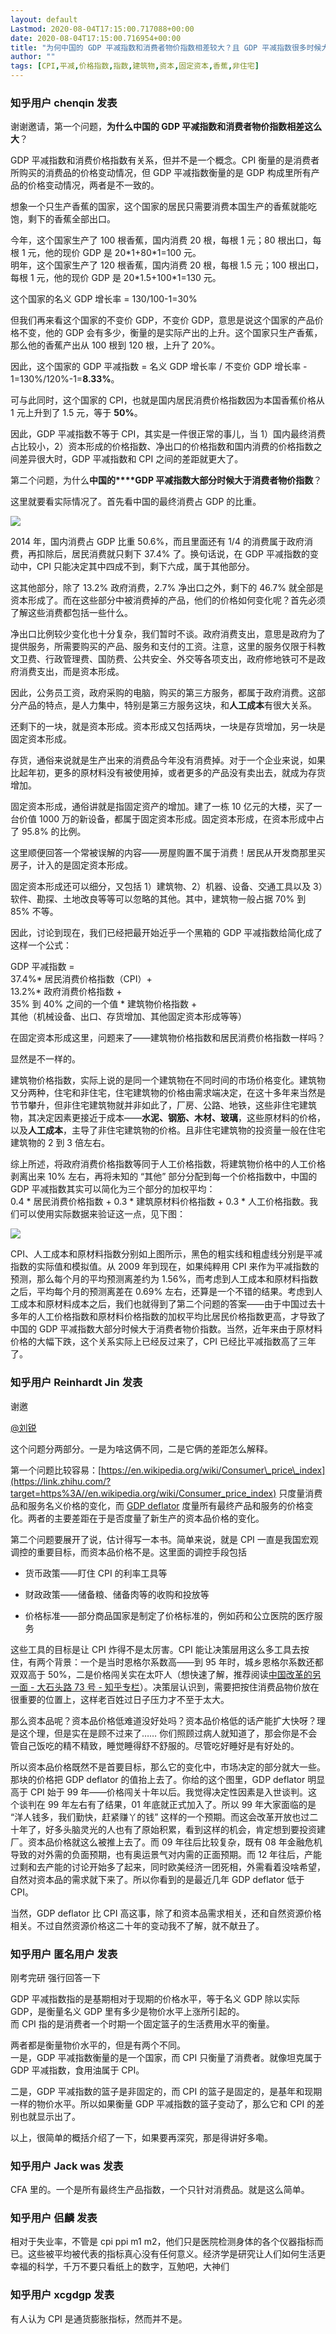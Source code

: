 ```yaml
---
layout: default
Lastmod: 2020-08-04T17:15:00.717088+00:00
date: 2020-08-04T17:15:00.716954+00:00
title: "为何中国的 GDP 平减指数和消费者物价指数相差较大？且 GDP 平减指数很多时候大于消费者物价指数？"
author: ""
tags: [CPI,平减,价格指数,指数,建筑物,资本,固定资本,香蕉,非住宅]
---
```



    
### 知乎用户 chenqin​ 发表
    
谢谢邀请，第一个问题，**为什么中国的 GDP 平减指数和消费者物价指数相差这么大**？

GDP 平减指数和消费价格指数有关系，但并不是一个概念。CPI 衡量的是消费者所购买的消费品的价格变动情况，但 GDP 平减指数衡量的是 GDP 构成里所有产品的价格变动情况，两者是不一致的。

想象一个只生产香蕉的国家，这个国家的居民只需要消费本国生产的香蕉就能吃饱，剩下的香蕉全部出口。

今年，这个国家生产了 100 根香蕉，国内消费 20 根，每根 1 元；80 根出口，每根 1 元，他的现价 GDP 是 20\*1+80\*1=100 元。  
明年，这个国家生产了 120 根香蕉，国内消费 20 根，每根 1.5 元；100 根出口，每根 1 元，他的现价 GDP 是 20\*1.5+100\*1=130 元。

这个国家的名义 GDP 增长率 = 130/100-1=30%

但我们再来看这个国家的不变价 GDP，不变价 GDP，意思是说这个国家的产品价格不变，他的 GDP 会有多少，衡量的是实际产出的上升。这个国家只生产香蕉，那么他的香蕉产出从 100 根到 120 根，上升了 20%。

因此，这个国家的 GDP 平减指数 = 名义 GDP 增长率 / 不变价 GDP 增长率 - 1=130%/120%-1=**8.33%**。

可与此同时，这个国家的 CPI，也就是国内居民消费价格指数因为本国香蕉价格从 1 元上升到了 1.5 元，等于 **50%**。

因此，GDP 平减指数不等于 CPI，其实是一件很正常的事儿，当 1）国内最终消费占比较小，2）资本形成的价格指数、净出口的价格指数和国内消费的价格指数之间差异很大时，GDP 平减指数和 CPI 之间的差距就更大了。

第二个问题，为什么**中国的****GDP 平减指数大部分时候大于消费者物价指数**？

这里就要看实际情况了。首先看中国的最终消费占 GDP 的比重。



![](https://images.weserv.nl/?url=https%3A//pic1.zhimg.com/701dd9a52f52f0951d668ea25e546bea_r.jpg%3Fsource%3D1940ef5c)

2014 年，国内消费占 GDP 比重 50.6%，而且里面还有 1/4 的消费属于政府消费，再扣除后，居民消费就只剩下 37.4% 了。换句话说，在 GDP 平减指数的变动中，CPI 只能决定其中四成不到，剩下六成，属于其他部分。

这其他部分，除了 13.2% 政府消费，2.7% 净出口之外，剩下的 46.7% 就全部是资本形成了。而在这些部分中被消费掉的产品，他们的价格如何变化呢？首先必须了解这些消费都包括一些什么。

净出口比例较少变化也十分复杂，我们暂时不谈。政府消费支出，意思是政府为了提供服务，所需要购买的产品、服务和支付的工资。注意，这里的服务仅限于科教文卫费、行政管理费、国防费、公共安全、外交等各项支出，政府修地铁可不是政府消费支出，而是资本形成。

因此，公务员工资，政府采购的电脑，购买的第三方服务，都属于政府消费。这部分产品的特点，是人力集中，特别是第三方服务这块，和**人工成本**有很大关系。

还剩下的一块，就是资本形成。资本形成又包括两块，一块是存货增加，另一块是固定资本形成。

存货，通俗来说就是生产出来的消费品今年没有消费掉。对于一个企业来说，如果比起年初，更多的原材料没有被使用掉，或者更多的产品没有卖出去，就成为存货增加。

固定资本形成，通俗讲就是指固定资产的增加。建了一栋 10 亿元的大楼，买了一台价值 1000 万的新设备，都属于固定资本形成。固定资本形成，在资本形成中占了 95.8% 的比例。

这里顺便回答一个常被误解的内容——房屋购置不属于消费！居民从开发商那里买房子，计入的是固定资本形成。

固定资本形成还可以细分，又包括 1）建筑物、2）机器、设备、交通工具以及 3）软件、勘探、土地改良等等可以忽略的其他。其中，建筑物一般占据 70% 到 85% 不等。

因此，讨论到现在，我们已经把最开始近乎一个黑箱的 GDP 平减指数给简化成了这样一个公式：

GDP 平减指数 =  
37.4%\* 居民消费价格指数（CPI）+  
13.2%\* 政府消费价格指数 +  
35% 到 40% 之间的一个值 \* 建筑物价格指数 +  
其他（机械设备、出口、存货增加、其他固定资本形成等等）

在固定资本形成这里，问题来了——建筑物价格指数和居民消费价格指数一样吗？

显然是不一样的。

建筑物价格指数，实际上说的是同一个建筑物在不同时间的市场价格变化。建筑物又分两种，住宅和非住宅，住宅建筑物的价格由需求端决定，在这十多年来当然是节节攀升，但非住宅建筑物就并非如此了，厂房、公路、地铁，这些非住宅建筑物，其决定因素更接近于成本——**水泥、钢筋、木材、玻璃**，这些原材料的价格，以及**人工成本**，主导了非住宅建筑物的价格。且非住宅建筑物的投资量一般在住宅建筑物的 2 到 3 倍左右。

综上所述，将政府消费价格指数等同于人工价格指数，将建筑物价格中的人工价格剥离出来 10% 左右，再将未知的 “其他” 部分分配到每一个价格指数中，中国的 GDP 平减指数其实可以简化为三个部分的加权平均：  
0.4 \* 居民消费价格指数 + 0.3 \* 建筑原材料价格指数 + 0.3 \* 人工价格指数。我们可以使用实际数据来验证这一点，见下图：  



![](https://images.weserv.nl/?url=https%3A//pic4.zhimg.com/4b53a10f5c05d59c53bacf8cdcaff40e_r.jpg%3Fsource%3D1940ef5c)

CPI、人工成本和原材料指数分别如上图所示，黑色的粗实线和粗虚线分别是平减指数的实际值和模拟值。从 2009 年到现在，如果纯粹用 CPI 来作为平减指数的预测，那么每个月的平均预测离差约为 1.56%，而考虑到人工成本和原材料指数之后，平均每个月的预测离差在 0.69% 左右，还算是一个不错的结果。考虑到人工成本和原材料成本之后，我们也就得到了第二个问题的答案——由于中国过去十多年的人工价格指数和原材料价格指数的加权平均比居民价格指数更高，才导致了中国的 GDP 平减指数大部分时候大于消费者物价指数。当然，近年来由于原材料价格的大幅下跌，这个关系实际上已经反过来了，CPI 已经比平减指数高了三年了。
    
    
    
    
### 知乎用户 Reinhardt Jin​ 发表
    
谢邀

[@刘锐]()

这个问题分两部分。一是为啥这俩不同，二是它俩的差距怎么解释。

第一个问题比较容易：[https://en.wikipedia.org/wiki/Consumer\_price\_index](https://link.zhihu.com/?target=https%3A//en.wikipedia.org/wiki/Consumer_price_index) 只度量消费品和服务名义价格的变化，而 [GDP deflator](https://link.zhihu.com/?target=https%3A//en.wikipedia.org/wiki/GDP_deflator) 度量所有最终产品和服务的价格变化。两者的主要差距在于是否度量了新生产的资本品价格的变化。

第二个问题要展开了说，估计得写一本书。简单来说，就是 CPI 一直是我国宏观调控的重要目标，而资本品价格不是。这里面的调控手段包括  

*   货币政策——盯住 CPI 的利率工具等  
    
*   财政政策——储备粮、储备肉等的收购和投放等
*   价格标准——部分商品国家是制定了价格标准的，例如药和公立医院的医疗服务

这些工具的目标是让 CPI 炸得不是太厉害。CPI 能让决策层用这么多工具去按住，有两个背景：一个是当时恩格尔系数高——到 95 年时，城乡恩格尔系数还都双双高于 50%，二是价格闯关实在太吓人（想快速了解，推荐阅读[中国改革的另一面 - 大石头路 73 号 - 知乎专栏](https://zhuanlan.zhihu.com/p/20610517)）。决策层认识到，需要把按住消费品物价放在很重要的位置上，这样老百姓过日子压力才不至于太大。

那么资本品呢？资本品价格低难道没好处吗？资本品价格低的话产能扩大快呀？理是这个理，但是实在是顾不过来了…… 你们照顾过病人就知道了，那会你是不会管自己饭吃的精不精致，睡觉睡得舒不舒服的。尽管吃好睡好是有好处的。

所以资本品价格既然不是首要目标，那么它的变化中，市场决定的部分就大一些。那块的价格把 GDP deflator 的值抬上去了。你给的这个图里，GDP deflator 明显高于 CPI 始于 99 年——价格闯关十年以后。我觉得决定性因素是入世谈判。这个谈判在 99 年左右有了结果，01 年底就正式加入了。所以 99 年大家面临的是 “洋人钱多，我们勤快，赶紧赚丫的钱” 这样的一个预期。而这会改革开放也过二十年了，好多头脑灵光的人也有了原始积累，看到这样的机会，肯定想到要投资建厂。资本品价格就这么被推上去了。而 09 年往后比较复杂，既有 08 年金融危机导致的对外需的负面预期，也有奥运景气对内需的正面预期。而 12 年往后，产能过剩和去产能的讨论开始多了起来，同时欧美经济一团死相，外需看着没啥希望，自然对资本品的需求就下来了。所以你看到的是最近几年 GDP deflator 低于 CPI。

当然，GDP deflator 比 CPI 高这事，除了和资本品需求相关，还和自然资源价格相关。不过自然资源价格这二十年的变动我不了解，就不献丑了。
    
    
    
    
### 知乎用户 匿名用户 发表
    
刚考完研 强行回答一下

GDP 平减指数指的是基期相对于现期的价格水平，等于名义 GDP 除以实际 GDP，是衡量名义 GDP 里有多少是物价水平上涨所引起的。  
而 CPI 指的是消费者一个时期一个固定篮子的生活费用水平的衡量。

两者都是衡量物价水平的，但是有两个不同。  
一是，GDP 平减指数衡量的是一个国家，而 CPI 只衡量了消费者。就像坦克属于 GDP 平减指数，食用油属于 CPI。

二是，GDP 平减指数的篮子是非固定的，而 CPI 的篮子是固定的，是基年和现期一样的物价水平。所以如果衡量 GDP 平减指数的篮子变动了，那么它和 CPI 的差别也就显示出了。

以上，很简单的概括介绍了一下，如果要再深究，那是得讲好多嘞。
    
    
    
    
### 知乎用户 Jack was 发表
    
CFA 里的。一个是所有最终生产品指数，一个只针对消费品。就是这么简单。
    
    
    
    
### 知乎用户 侣麟 发表
    
相对于失业率，不管是 cpi ppi m1 m2，他们只是医院检测身体的各个仪器指标而已。这些被平均被代表的指标真心没有任何意义。经济学是研究让人们如何生活更幸福的科学，千万不要只看纸上的数字，互勉吧，大神们
    
    
    
    
### 知乎用户  xcgdgp 发表
    
有人认为 CPI 是通货膨胀指标，然而并不是。
    
    
    

